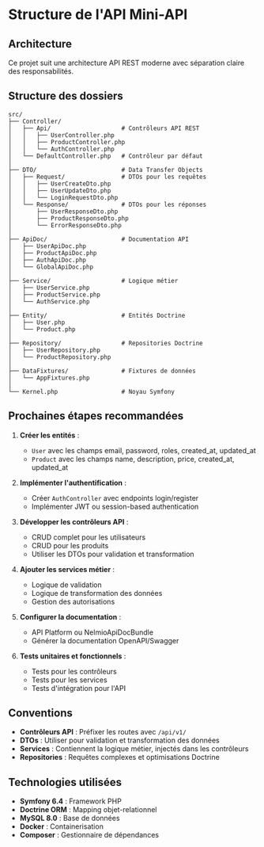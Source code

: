 # Structure de l'API Mini-API

## Architecture

Ce projet suit une architecture API REST moderne avec séparation claire des responsabilités.

## Structure des dossiers

```
src/
├── Controller/
│   ├── Api/                    # Contrôleurs API REST
│   │   ├── UserController.php
│   │   ├── ProductController.php
│   │   └── AuthController.php
│   └── DefaultController.php   # Contrôleur par défaut
│
├── DTO/                        # Data Transfer Objects
│   ├── Request/                # DTOs pour les requêtes
│   │   ├── UserCreateDto.php
│   │   ├── UserUpdateDto.php
│   │   └── LoginRequestDto.php
│   └── Response/               # DTOs pour les réponses
│       ├── UserResponseDto.php
│       ├── ProductResponseDto.php
│       └── ErrorResponseDto.php
│
├── ApiDoc/                     # Documentation API
│   ├── UserApiDoc.php
│   ├── ProductApiDoc.php
│   ├── AuthApiDoc.php
│   └── GlobalApiDoc.php
│
├── Service/                    # Logique métier
│   ├── UserService.php
│   ├── ProductService.php
│   └── AuthService.php
│
├── Entity/                     # Entités Doctrine
│   ├── User.php
│   └── Product.php
│
├── Repository/                 # Repositories Doctrine
│   ├── UserRepository.php
│   └── ProductRepository.php
│
├── DataFixtures/               # Fixtures de données
│   └── AppFixtures.php
│
└── Kernel.php                  # Noyau Symfony
```

## Prochaines étapes recommandées

1. **Créer les entités** :
   - `User` avec les champs email, password, roles, created_at, updated_at
   - `Product` avec les champs name, description, price, created_at, updated_at

2. **Implémenter l'authentification** :
   - Créer `AuthController` avec endpoints login/register
   - Implémenter JWT ou session-based authentication

3. **Développer les contrôleurs API** :
   - CRUD complet pour les utilisateurs
   - CRUD pour les produits
   - Utiliser les DTOs pour validation et transformation

4. **Ajouter les services métier** :
   - Logique de validation
   - Logique de transformation des données
   - Gestion des autorisations

5. **Configurer la documentation** :
   - API Platform ou NelmioApiDocBundle
   - Générer la documentation OpenAPI/Swagger

6. **Tests unitaires et fonctionnels** :
   - Tests pour les contrôleurs
   - Tests pour les services
   - Tests d'intégration pour l'API

## Conventions

- **Contrôleurs API** : Préfixer les routes avec `/api/v1/`
- **DTOs** : Utiliser pour validation et transformation des données
- **Services** : Contiennent la logique métier, injectés dans les contrôleurs
- **Repositories** : Requêtes complexes et optimisations Doctrine

## Technologies utilisées

- **Symfony 6.4** : Framework PHP
- **Doctrine ORM** : Mapping objet-relationnel
- **MySQL 8.0** : Base de données
- **Docker** : Containerisation
- **Composer** : Gestionnaire de dépendances
